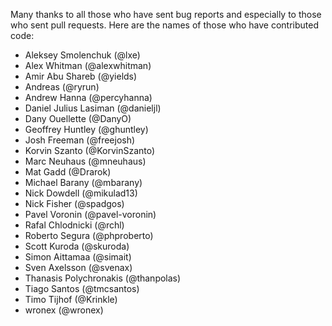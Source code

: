 Many thanks to all those who have sent bug reports and especially to those who sent pull requests. Here are the names of those who have contributed code:

- Aleksey Smolenchuk (@lxe)
- Alex Whitman (@alexwhitman)
- Amir Abu Shareb (@yields)
- Andreas (@ryrun)
- Andrew Hanna (@percyhanna)
- Daniel Julius Lasiman (@danieljl)
- Dany Ouellette (@DanyO)
- Geoffrey Huntley (@ghuntley)
- Josh Freeman (@freejosh)
- Korvin Szanto (@KorvinSzanto)
- Marc Neuhaus (@mneuhaus)
- Mat Gadd (@Drarok)
- Michael Barany (@mbarany)
- Nick Dowdell (@mikulad13)
- Nick Fisher (@spadgos)
- Pavel Voronin (@pavel-voronin)
- Rafal Chlodnicki (@rchl)
- Roberto Segura (@phproberto)
- Scott Kuroda (@skuroda)
- Simon Aittamaa (@simait)
- Sven Axelsson (@svenax)
- Thanasis Polychronakis (@thanpolas)
- Tiago Santos (@tmcsantos)
- Timo Tijhof (@Krinkle)
- wronex (@wronex)
